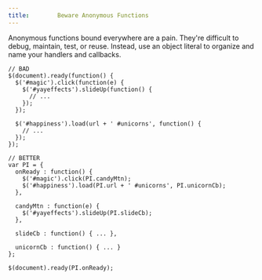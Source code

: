 ```yaml
---
title:        Beware Anonymous Functions
---
```


Anonymous functions bound everywhere are a pain. They're difficult to debug,
maintain, test, or reuse. Instead, use an object literal to organize and name
your handlers and callbacks.
```
// BAD
$(document).ready(function() {
  $('#magic').click(function(e) {
    $('#yayeffects').slideUp(function() {
      // ...
    });
  });

  $('#happiness').load(url + ' #unicorns', function() {
    // ...
  });
});

// BETTER
var PI = {
  onReady : function() {
    $('#magic').click(PI.candyMtn);
    $('#happiness').load(PI.url + ' #unicorns', PI.unicornCb);
  },

  candyMtn : function(e) {
    $('#yayeffects').slideUp(PI.slideCb);
  },

  slideCb : function() { ... },

  unicornCb : function() { ... }
};

$(document).ready(PI.onReady);
```
